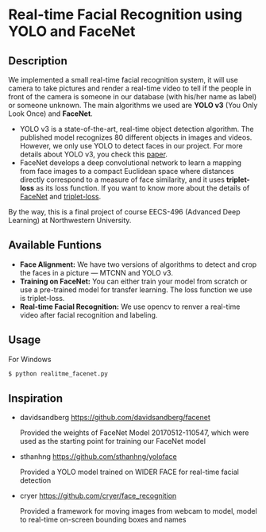 # Real-time Facial Recognition using YOLO and FaceNet

## Description
We implemented a small real-time facial recognition system, it will use camera to take pictures and render a real-time video to tell if the people in front of the camera is someone in our database (with his/her name as label) or someone unknown. The main algorithms we used are **YOLO v3** (You Only Look Once) and **FaceNet**.
* YOLO v3 is a state-of-the-art, real-time object detection algorithm. The published model recognizes 80 different objects in images and videos. However, we only use YOLO to detect faces in our project. For more details about YOLO v3, you check this [paper](https://pjreddie.com/media/files/papers/YOLOv3.pdf).
* FaceNet develops a deep convolutional network to learn a mapping from face images to a compact Euclidean space where distances
directly correspond to a measure of face similarity, and it uses **triplet-loss** as its loss function. If you want to know more about the details of [FaceNet](https://arxiv.org/pdf/1503.03832.pdf) and [triplet-loss](https://omoindrot.github.io/triplet-loss).

By the way, this is a final project of course EECS-496 (Advanced Deep Learning) at Northwestern University.

## Available Funtions
* **Face Alignment:** We have two versions of algorithms to detect and crop the faces in a picture — MTCNN and YOLO v3.
* **Training on FaceNet:** You can either train your model from scratch or use a pre-trained model for transfer learning. The loss function we use is triplet-loss.
* **Real-time Facial Recognition:** We use opencv to renver a real-time video after facial recognition and labeling.



## Usage

For Windows
```bash
$ python realitme_facenet.py
```

## Inspiration

* davidsandberg https://github.com/davidsandberg/facenet

  Provided the weights of FaceNet Model 20170512-110547, which were used as the starting point for training our FaceNet model


* sthanhng https://github.com/sthanhng/yoloface

  Provided a YOLO model trained on WIDER FACE for real-time facial detection


* cryer https://github.com/cryer/face_recognition

  Provided a framework for moving images from webcam to model, model to real-time on-screen bounding boxes and names
